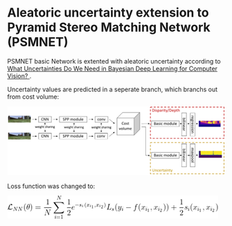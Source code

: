 # Aleatoric uncertainty extension to Pyramid Stereo Matching Network (PSMNET)


PSMNET basic Network is extented with aleatoric uncertainty according to [What Uncertainties Do We Need in Bayesian Deep Learning for Computer Vision?
](https://arxiv.org/pdf/1703.04977.pdf).

Uncertainty values are predicted in a seperate branch, which branchs out from cost volume:

![psmnet_uncertainty](figs/psmnet_fig.png)



Loss function was changed to:

![loss](figs/loss_func.gif)
